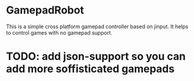 # GamepadRobot

This is a simple cross platform gamepad controller based on jinput. It helps to control games with no gamepad support.

# TODO: add json-support so you can add more soffisticated gamepads
